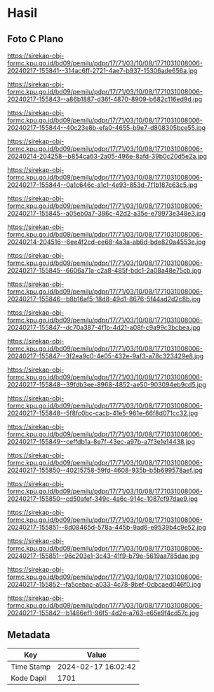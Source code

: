 # Hasil

## Foto C Plano

https://sirekap-obj-formc.kpu.go.id/bd09/pemilu/pdpr/17/71/03/10/08/1771031008006-20240217-155841--314ac6ff-2721-4ae7-b937-15306ade656a.jpg

https://sirekap-obj-formc.kpu.go.id/bd09/pemilu/pdpr/17/71/03/10/08/1771031008006-20240217-155843--a86b1887-d36f-4870-8909-b682c116ed9d.jpg

https://sirekap-obj-formc.kpu.go.id/bd09/pemilu/pdpr/17/71/03/10/08/1771031008006-20240217-155844--40c23e8b-efa0-4655-b9e7-d808305bce55.jpg

https://sirekap-obj-formc.kpu.go.id/bd09/pemilu/pdpr/17/71/03/10/08/1771031008006-20240214-204258--b854ca63-2a05-496e-8afd-39b0c20d5e2a.jpg

https://sirekap-obj-formc.kpu.go.id/bd09/pemilu/pdpr/17/71/03/10/08/1771031008006-20240217-155844--0a1c646c-a1c1-4e93-853d-7f1b187c63c5.jpg

https://sirekap-obj-formc.kpu.go.id/bd09/pemilu/pdpr/17/71/03/10/08/1771031008006-20240217-155845--a05eb0a7-386c-42d2-a35e-e79973e348e3.jpg

https://sirekap-obj-formc.kpu.go.id/bd09/pemilu/pdpr/17/71/03/10/08/1771031008006-20240214-204516--6ee4f2cd-ee68-4a3a-ab6d-bde820a4553e.jpg

https://sirekap-obj-formc.kpu.go.id/bd09/pemilu/pdpr/17/71/03/10/08/1771031008006-20240217-155845--6606a71a-c2a8-485f-bdc1-2a08a48e75cb.jpg

https://sirekap-obj-formc.kpu.go.id/bd09/pemilu/pdpr/17/71/03/10/08/1771031008006-20240217-155846--b8b16af5-18d8-49d1-8676-5f44ad2d2c8b.jpg

https://sirekap-obj-formc.kpu.go.id/bd09/pemilu/pdpr/17/71/03/10/08/1771031008006-20240217-155847--dc70a387-4f1b-4d21-a08f-c9a99c3bcbea.jpg

https://sirekap-obj-formc.kpu.go.id/bd09/pemilu/pdpr/17/71/03/10/08/1771031008006-20240217-155847--3f2ea9c0-4e05-432e-9af3-a78c323429e8.jpg

https://sirekap-obj-formc.kpu.go.id/bd09/pemilu/pdpr/17/71/03/10/08/1771031008006-20240217-155848--39fdb3ee-8968-4852-ae50-903094eb9cd5.jpg

https://sirekap-obj-formc.kpu.go.id/bd09/pemilu/pdpr/17/71/03/10/08/1771031008006-20240217-155848--5f8fc0bc-cacb-41e5-961e-66f8d071cc32.jpg

https://sirekap-obj-formc.kpu.go.id/bd09/pemilu/pdpr/17/71/03/10/08/1771031008006-20240217-155849--ceffdb1a-8e7f-43ec-a97b-a7f3e1e14438.jpg

https://sirekap-obj-formc.kpu.go.id/bd09/pemilu/pdpr/17/71/03/10/08/1771031008006-20240217-155850--40215758-59fd-4608-935b-b5b699578aef.jpg

https://sirekap-obj-formc.kpu.go.id/bd09/pemilu/pdpr/17/71/03/10/08/1771031008006-20240217-155850--cd50afef-349c-4a6c-914c-1087cf97dae9.jpg

https://sirekap-obj-formc.kpu.go.id/bd09/pemilu/pdpr/17/71/03/10/08/1771031008006-20240217-155851--8d08465d-578a-445b-9ad6-e9539b4c9e52.jpg

https://sirekap-obj-formc.kpu.go.id/bd09/pemilu/pdpr/17/71/03/10/08/1771031008006-20240217-155851--96c203e1-3c43-41f9-b79e-5619aa785dae.jpg

https://sirekap-obj-formc.kpu.go.id/bd09/pemilu/pdpr/17/71/03/10/08/1771031008006-20240217-155852--fa5cebac-a033-4c78-9bef-0cbcaed046f0.jpg

https://sirekap-obj-formc.kpu.go.id/bd09/pemilu/pdpr/17/71/03/10/08/1771031008006-20240217-155842--b1486ef1-96f5-4d2e-a763-e65e9f4cd57c.jpg


## Metadata

| Key        | Value               |
| ---------- | ------------------- |
| Time Stamp | 2024-02-17 16:02:42 |
| Kode Dapil | 1701                |



